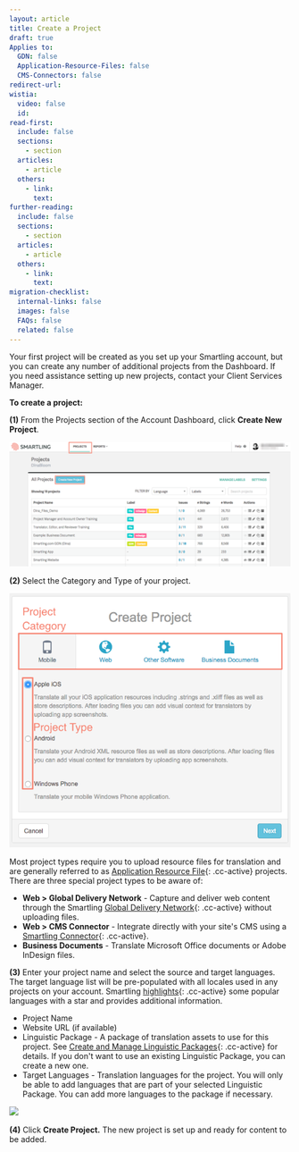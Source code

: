 ```yaml
---
layout: article
title: Create a Project
draft: true
Applies to:
  GDN: false
  Application-Resource-Files: false
  CMS-Connectors: false
redirect-url:
wistia:
  video: false
  id:
read-first:
  include: false
  sections:
    - section
  articles:
    - article
  others:
    - link:
      text:
further-reading:
  include: false
  sections:
    - section
  articles:
    - article
  others:
    - link:
      text:
migration-checklist:
  internal-links: false
  images: false
  FAQs: false
  related: false
---
```



Your first project will be created as you set up your Smartling account, but you can create any number of additional projects from the Dashboard. If you need assistance setting up new projects, contact your Client Services Manager.

**To create a project:**

**(1)** From the Projects section of the Account Dashboard, click **Create New Project**.

![](/uploads/versions/smartling___account_dashboard---x----1265-562x---.png)

**(2)** Select the Category and Type of your project.

![](/uploads/versions/smartling___create_a_project---x----650-587x---.png)

Most project types require you to upload resource files for translation and are generally referred to as [Application Resource File](){: .cc-active} projects. There are three special project types to be aware of:

* **Web &gt; Global Delivery Network** - Capture and deliver web content through the Smartling [Global Delivery Network](){: .cc-active} without uploading files.
* **Web &gt; CMS Connector** - Integrate directly with your site's CMS using a [Smartling Connector](){: .cc-active}.
* **Business Documents** - Translate Microsoft Office documents or Adobe InDesign files.


**(3)** Enter your project name and select the source and target languages. The target language list will be pre-populated with all locales used in any projects on your account. Smartling [highlights](){: .cc-active} some popular languages with a star and provides additional information.

* Project Name
* Website URL (if available)
* Linguistic Package - A package of translation assets to use for this project. See [Create and Manage Linguistic Packages](){: .cc-active} for details. If you don't want to use an existing Linguistic Package, you can create a new one.
* Target Languages - Translation languages for the project. You will only be able to add languages that are part of your selected Linguistic Package. You can add more languages to the package if necessary.


![](/hc/en-us/article_attachments/207310127/Smartling___Create_a_Project.png)

**(4)** Click **Create Project.** The new project is set up and ready for content to be added.